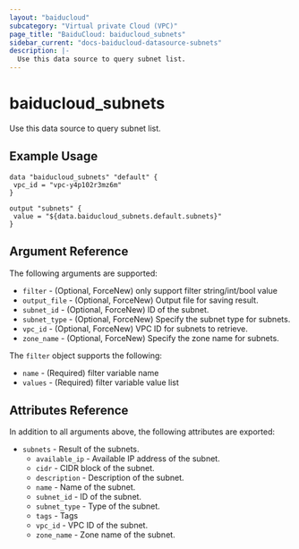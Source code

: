 ```yaml
---
layout: "baiducloud"
subcategory: "Virtual private Cloud (VPC)"
page_title: "BaiduCloud: baiducloud_subnets"
sidebar_current: "docs-baiducloud-datasource-subnets"
description: |-
  Use this data source to query subnet list.
---
```


# baiducloud_subnets

Use this data source to query subnet list.

## Example Usage

```hcl
data "baiducloud_subnets" "default" {
 vpc_id = "vpc-y4p102r3mz6m"
}

output "subnets" {
 value = "${data.baiducloud_subnets.default.subnets}"
}
```

## Argument Reference

The following arguments are supported:

* `filter` - (Optional, ForceNew) only support filter string/int/bool value
* `output_file` - (Optional, ForceNew) Output file for saving result.
* `subnet_id` - (Optional, ForceNew) ID of the subnet.
* `subnet_type` - (Optional, ForceNew) Specify the subnet type for subnets.
* `vpc_id` - (Optional, ForceNew) VPC ID for subnets to retrieve.
* `zone_name` - (Optional, ForceNew) Specify the zone name for subnets.

The `filter` object supports the following:

* `name` - (Required) filter variable name
* `values` - (Required) filter variable value list

## Attributes Reference

In addition to all arguments above, the following attributes are exported:

* `subnets` - Result of the subnets.
  * `available_ip` - Available IP address of the subnet.
  * `cidr` - CIDR block of the subnet.
  * `description` - Description of the subnet.
  * `name` - Name of the subnet.
  * `subnet_id` - ID of the subnet.
  * `subnet_type` - Type of the subnet.
  * `tags` - Tags
  * `vpc_id` - VPC ID of the subnet.
  * `zone_name` - Zone name of the subnet.



